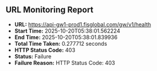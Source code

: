 ## URL Monitoring Report

- **URL:** https://api-gw1-prod1.fisglobal.com/gw/v1/health
- **Start Time:** 2025-10-20T05:38:01.562224
- **End Time:** 2025-10-20T05:38:01.839936
- **Total Time Taken:** 0.277712 seconds
- **HTTP Status Code:** 403
- **Status:** Failure
- **Failure Reason:** HTTP Status Code: 403
